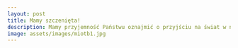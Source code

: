 ```yaml
---
layout: post
title: Mamy szczenięta!
description: Mamy przyjemność Państwu oznajmić o przyjściu na świat w naszej hodowli miotu czarnych i czekoladowych labradorków. Szczęśliwymi rodzicami są SHILOH SWEET Tęczowy Gaj (FCI) z naszej hodowli, oraz ANTALAS Move on up z hodowli Hero For You
image: assets/images/miotb1.jpg
---
```

